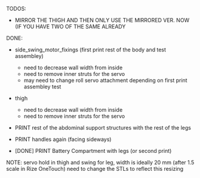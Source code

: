 TODOS:
- MIRROR THE THIGH AND THEN ONLY USE THE MIRRORED VER. NOW (IF YOU HAVE TWO OF THE SAME ALREADY

DONE:
- side_swing_motor_fixings (first print rest of the body and test assembley)
	- need to decrease wall width from inside
	- need to remove inner struts for the servo
	- may need to change roll servo attachment depending on first print assembley test
- thigh
	- need to decrease wall width from inside
	- need to remove inner struts for the servo

- PRINT rest of the abdominal support structures with the rest of the legs
- PRINT handles again (facing sideways)
- [DONE] PRINT Battery Compartment with legs (or second print)

NOTE: servo hold in thigh and swing for leg, width is ideally 20 mm (after 1.5 scale in Rize OneTouch)
      need to change the STLs to reflect this resizing
